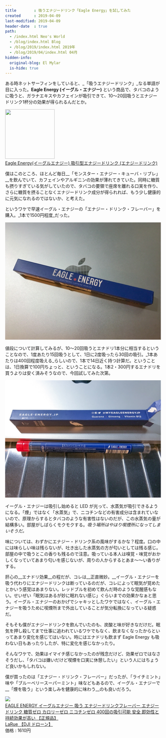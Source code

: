 ```yaml
---
title        : 吸うエナジードリンク「Eagle Energy」を試してみた
created      : 2019-04-09
last-modified: 2019-04-09
header-date  : true
path:
  - /index.html Neo's World
  - /blog/index.html Blog
  - /blog/2019/index.html 2019年
  - /blog/2019/04/index.html 04月
hidden-info:
  original-blog: El Mylar
  is-hide: true
---
```


ある時ネットサーフィンをしていると、_「吸うエナジードリンク」_なる単語が目に入った。__Eagle Energy (イーグル・エナジー)__ という商品で、タバコのように吸うと、ガラナエキスやカフェインが吸引できて、10～20回吸うとエナジードリンク1杯分の効果が得られるんだとか。

<div class="ad-amazon">
  <div class="ad-amazon-image">
    <a href="https://www.amazon.co.jp/dp/B07M5J5YP7?tag=neos21-22&amp;linkCode=osi&amp;th=1&amp;psc=1">
      <img src="https://m.media-amazon.com/images/I/21kxOKiOGwL._SL160_.jpg" width="160" height="160">
    </a>
  </div>
  <div class="ad-amazon-info">
    <div class="ad-amazon-title">
      <a href="https://www.amazon.co.jp/dp/B07M5J5YP7?tag=neos21-22&amp;linkCode=osi&amp;th=1&amp;psc=1">Eagle Energy(イーグルエナジー) 吸引型エナジードリンク (エナジードリンク)</a>
    </div>
  </div>
</div>

僕はこのところ、ほとんど毎日__「モンスター・エナジー・キューバ・リブレ」__を飲んでいて、カフェインやアルギニンの効果が薄れてきていた。同時に糖質も摂りすぎている気がしていたので、タバコの要領で座席を離れる口実を作り、さらに糖質を摂ることなくエナジードリンク成分が得られれば、もう少し健康的に元気になれるのではないか、と考えた。

というワケで早速イーグル・エナジーの「エナジー・ドリンク・フレーバー」を購入。_1本で1500円程度_だった。

![外箱](./09-01-02.jpg)

値段について計算してみるが、10～20回吸うとエナドリ1本分に相当するということなので、1度あたり15回吸うとして、1日に2度吸ったら30回の吸引。_1本あたりは400回程度吸える_らしいので、1本で14日近く持つ計算だ。ということは、1日換算で100円ちょっと、ということになる。1本2・300円するエナドリを買うよりは安く済みそうなので、今回試してみた次第。

![棒](./09-01-01.jpg)

イーグル・エナジーは吸引し始めると LED が光って、水蒸気が吸引できるようになる。「煙」ではなく「水蒸気」で、ニコチンなどの有害成分は含まれていないので、原理からするとタバコのような有害性はないのだが、この水蒸気の量が結構多い。部屋がしばらくモクモクする。_吸う場所はやはり喫煙所になってしまいそうだ。_

味については、わずかにエナジー・ドリンク系の風味がするかな？程度。口の中には味らしい味は残らないが、吐き出した水蒸気の方が匂いとしては残る感じ。部屋の中で吸うとこの香りも残るので注意。吸っている本人は嗅覚・味覚がおかしくなっていてあまり匂いを感じないが、周りの人からするとあま～～い香りがする。

肝心の__エナドリ効果__の程だが、コレは__正直微妙。__イーグル・エナジーを吸う代わりにエナジードリンクは断っているのだが、コレによって眠気が覚めたとかいう感覚はあまりない。レッドブルを初めて飲んだ時のような覚醒感もない。せいぜい「眠気はあるが妙に眠れない感じ」ぐらいまでの効果かなぁと思う。イーグル・エナジーのおかげでシャキッとしたワケではなく、イーグル・エナジーを吸うために喫煙所まで外出していることが気分転換になっている疑惑だ。

そもそも僕がエナジードリンクを飲んでいたのも、炭酸と味が好きなだけだ。眠気を押し殺してまで仕事に追われているワケでもなく、飲まなくなったからといってあまり変化を感じてはいない。時にはエナドリも飲まず Eagle Energy も吸わない日もあったりしたが、特に変化を感じなかったり。

そんなワケで、効果はイマイチ感じなかったのが残念だけど、効果ゼロではなさそうだし、「タバコは嫌いだけど喫煙を口実に休憩したい」という人にはちょうど良いかもしれない。

僕が買ったのは「エナジー・ドリンク・フレーバー」だったが、「ライチミント」味や「ブルーベリースーパーミント」味などもあるので、イーグル・エナジーで__「煙を吸う」という楽しみを健康的に味わう__のも良いだろう。

<div class="ad-rakuten">
  <div class="ad-rakuten-image">
    <a href="https://hb.afl.rakuten.co.jp/hgc/g00t2ib2.waxyc684.g00t2ib2.waxyd4f6/?pc=https%3A%2F%2Fitem.rakuten.co.jp%2Flarue%2Fee-001%2F&amp;m=http%3A%2F%2Fm.rakuten.co.jp%2Flarue%2Fi%2F10001538%2F">
      <img src="https://thumbnail.image.rakuten.co.jp/@0_mall/larue/cabinet/cross16/ee-001-001.jpg?_ex=128x128">
    </a>
  </div>
  <div class="ad-rakuten-info">
    <div class="ad-rakuten-title">
      <a href="https://hb.afl.rakuten.co.jp/hgc/g00t2ib2.waxyc684.g00t2ib2.waxyd4f6/?pc=https%3A%2F%2Fitem.rakuten.co.jp%2Flarue%2Fee-001%2F&amp;m=http%3A%2F%2Fm.rakuten.co.jp%2Flarue%2Fi%2F10001538%2F">EAGLE ENERGY イーグルエナジー 吸う エナジードリンクフレーバー エナジードリンク 糖質ゼロ カロリーゼロ ニコチンゼロ 400回の吸引可能 安全 即効性と持続効果が高い 【正規品】</a>
    </div>
    <div class="ad-rakuten-shop">
      <a href="https://hb.afl.rakuten.co.jp/hgc/g00t2ib2.waxyc684.g00t2ib2.waxyd4f6/?pc=https%3A%2F%2Fwww.rakuten.co.jp%2Flarue%2F&amp;m=http%3A%2F%2Fm.rakuten.co.jp%2Flarue%2F">LaRue 【DJI ドローン】</a>
    </div>
    <div class="ad-rakuten-price">価格 : 1610円</div>
  </div>
</div>

